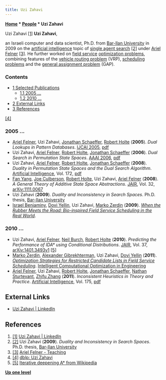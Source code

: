 ```yaml
---
title: Uzi Zahavi
---
```

**[Home](Home "Home") \* [People](People "People") \* Uzi Zahavi**



 [](https://www.linkedin.com/in/uzi-zahavi-8a54a32/) Uzi Zahavi <a id="cite-note-1" href="#cite-ref-1">[1]</a> 
**Uzi Zahavi**,  

an Israeli computer and data scientist, Ph.D. from [Bar-Ilan University](Bar-Ilan_University "Bar-Ilan University") in 2009 on the [artificial intelligence](Artificial_Intelligence "Artificial Intelligence") topic of [single agent search](https://en.wikipedia.org/wiki/Iterative_deepening_A*)
<a id="cite-note-2" href="#cite-ref-2">[2]</a> under [Ariel Felner](Ariel_Felner "Ariel Felner") <a id="cite-note-3" href="#cite-ref-3">[3]</a>. 
He further worked on [field service](https://en.wikipedia.org/wiki/Field_service_management) [optimization problems](https://en.wikipedia.org/wiki/Optimization_problem), combining features of the [vehicle routing problem](https://en.wikipedia.org/wiki/Vehicle_routing_problem) (VRP), [scheduling problems](https://en.wikipedia.org/wiki/Nurse_scheduling_problem) and the [general assignment problem](https://en.wikipedia.org/wiki/Assignment_problem) (GAP). 



### Contents


* [1 Selected Publications](#selected-publications)
	+ [1.1 2005 ...](#2005-...)
	+ [1.2 2010 ...](#2010-...)
* [2 External Links](#external-links)
* [3 References](#references)






<a id="cite-note-4" href="#cite-ref-4">[4]</a>



### 2005 ...


* [Ariel Felner](Ariel_Felner "Ariel Felner"), Uzi Zahavi, [Jonathan Schaeffer](Jonathan_Schaeffer "Jonathan Schaeffer"), [Robert Holte](Robert_Holte "Robert Holte") (**2005**). *Dual Lookups in Pattern Databases*. [IJCAI 2005](Conferences#IJCAI2005 "Conferences"), [pdf](http://webdocs.cs.ualberta.ca/~jonathan/publications/ai_publications/ijcai05pdb.pdf)
* Uzi Zahavi, [Ariel Felner](Ariel_Felner "Ariel Felner"), [Robert Holte](Robert_Holte "Robert Holte"), [Jonathan Schaeffer](Jonathan_Schaeffer "Jonathan Schaeffer") (**2006**). *Dual Search in Permutation State Spaces*. [AAAI 2006](Conferences#AAAI-2006 "Conferences"), [pdf](https://www.aaai.org/Papers/AAAI/2006/AAAI06-169.pdf)
* Uzi Zahavi, [Ariel Felner](Ariel_Felner "Ariel Felner"), [Robert Holte](Robert_Holte "Robert Holte"), [Jonathan Schaeffer](Jonathan_Schaeffer "Jonathan Schaeffer") (**2008**). *Duality in Permutation State Spaces and the Dual Search Algorithm*. [Artificial Intelligence](https://en.wikipedia.org/wiki/Artificial_Intelligence_%28journal%29), Vol. 172, [pdf](https://webdocs.cs.ualberta.ca/~holte/Publications/aij2007dualdraft.pdf)
* [Fan Yang](index.php?title=Fan_Yang&action=edit&redlink=1 "Fan Yang (page does not exist)"), [Joe Culberson](Joe_Culberson "Joe Culberson"), [Robert Holte](Robert_Holte "Robert Holte"), Uzi Zahavi, [Ariel Felner](Ariel_Felner "Ariel Felner") (**2008**). *A General Theory of Additive State Space Abstractions*. [JAIR](https://en.wikipedia.org/wiki/Journal_of_Artificial_Intelligence_Research), Vol. 32, [arXiv:1111.0067](https://arxiv.org/abs/1111.0067)
* Uzi Zahavi (**2009**). *Duality and Inconsistency in Search Spaces*. Ph.D. thesis, [Bar-Ilan University](Bar-Ilan_University "Bar-Ilan University")
* [Israel Beniaminy](https://scholar.google.com/citations?user=pbbhII4AAAAJ&hl=en), [Dovi Yellin](https://dblp.uni-trier.de/pers/hd/y/Yellin:Dovi), Uzi Zahavi, [Marko Zerdin](https://dblp.uni-trier.de/pers/z/Zerdin:Marko.html) (**2009**). *[When the Rubber Meets the Road: Bio-inspired Field Service Scheduling in the Real World](https://link.springer.com/chapter/10.1007/978-3-540-85152-3_9)*.


### 2010 ...


* Uzi Zahavi, [Ariel Felner](Ariel_Felner "Ariel Felner"), [Neil Burch](index.php?title=Neil_Burch&action=edit&redlink=1 "Neil Burch (page does not exist)"), [Robert Holte](Robert_Holte "Robert Holte") (**2010**). *Predicting the Performance of IDA\* using Conditional Distributions*. [JAIR](https://en.wikipedia.org/wiki/Journal_of_Artificial_Intelligence_Research), Vol. 37, [arXiv:1401.3493v1](https://arxiv.org/abs/1401.3493) <a id="cite-note-5" href="#cite-ref-5">[5]</a>
* [Marko Zerdin](https://dblp.uni-trier.de/pers/z/Zerdin:Marko.html), [Alexander Gibrekhterman](https://dblp.uni-trier.de/pers/g/Gibrekhterman:Alexander.html), Uzi Zahavi, [Dovi Yellin](https://dblp.uni-trier.de/pers/hd/y/Yellin:Dovi) (**2011**). *[Optimization Strategies for Restricted Candidate Lists in Field Service Scheduling](https://link.springer.com/chapter/10.1007/978-3-642-21705-0_3)*. [Intelligent Computational Optimization in Engineering](https://link.springer.com/book/10.1007/978-3-642-21705-0)
* [Ariel Felner](Ariel_Felner "Ariel Felner"), Uzi Zahavi, [Robert Holte](Robert_Holte "Robert Holte"), [Jonathan Schaeffer](Jonathan_Schaeffer "Jonathan Schaeffer"), [Nathan Sturtevant](Nathan_Sturtevant "Nathan Sturtevant"), [Zhifu Zhang](index.php?title=Zhifu_Zhang&action=edit&redlink=1 "Zhifu Zhang (page does not exist)") (**2011**). *Inconsistent Heuristics in Theory and Practice*. [Artificial Intelligence](https://en.wikipedia.org/wiki/Artificial_Intelligence_%28journal%29), Vol. 175, [pdf](https://www.cs.du.edu/~sturtevant/papers/incnew.pdf)


## External Links


* [Uzi Zahavi | LinkedIn](https://www.linkedin.com/in/uzi-zahavi-8a54a32/)


## References


1. <a id="cite-ref-1" href="#cite-note-1">[1]</a> [Uzi Zahavi | LinkedIn](https://www.linkedin.com/in/uzi-zahavi-8a54a32/)
2. <a id="cite-ref-2" href="#cite-note-2">[2]</a> Uzi Zahavi (**2009**). *Duality and Inconsistency in Search Spaces*. Ph.D. thesis, [Bar-Ilan University](Bar-Ilan_University "Bar-Ilan University")
3. <a id="cite-ref-3" href="#cite-note-3">[3]</a> [Ariel Felner - Teaching](http://www.ise.bgu.ac.il/faculty/felner/newsite/Pages/Teaching.htm)
4. <a id="cite-ref-4" href="#cite-note-4">[4]</a> [dblp: Uzi Zahavi](https://dblp.uni-trier.de/pers/hd/z/Zahavi:Uzi)
5. <a id="cite-ref-5" href="#cite-note-5">[5]</a> [Iterative deepening A\* from Wikipedia](https://en.wikipedia.org/wiki/Iterative_deepening_A*)

**[Up one level](People "People")**







 
